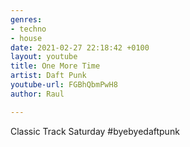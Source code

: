 ```yaml
---
genres:
- techno
- house
date: 2021-02-27 22:18:42 +0100
layout: youtube
title: One More Time
artist: Daft Punk
youtube-url: FGBhQbmPwH8
author: Raul

---
```

Classic Track Saturday #byebyedaftpunk
